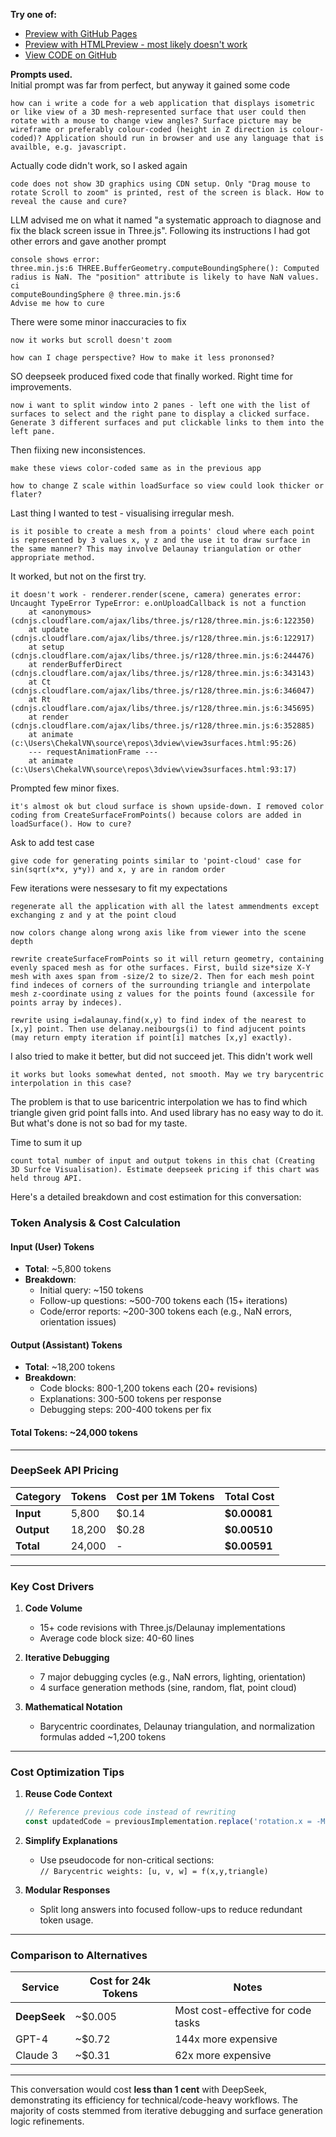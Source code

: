 __Try one of:__  

- [Preview with GitHub Pages](https://vovchek.github.io/3DView/view3surfaces.html)  
- [Preview with HTMLPreview - most likely doesn't work](https://htmlpreview.github.io/?https://github.com/vovchek/3Dview/blob/master/view3surfaces.html)  
- [View CODE on GitHub](view3surfaces.html)  

__Prompts used.__  
Initial prompt was far from perfect, but anyway it gained some code
```
how can i write a code for a web application that displays isometric or like view of a 3D mesh-represented surface that user could then rotate with a mouse to change view angles? Surface picture may be wireframe or preferably colour-coded (height in Z direction is colour-coded)? Application should run in browser and use any language that is availble, e.g. javascript.
```
Actually code didn't work, so I asked again
```
code does not show 3D graphics using CDN setup. Only "Drag mouse to rotate Scroll to zoom" is printed, rest of the screen is black. How to reveal the cause and cure?
```
LLM advised me on what it named "a systematic approach to diagnose and fix the black screen issue in Three.js".
Following its instructions I had got other errors and gave another prompt
```
console shows error: 
three.min.js:6 THREE.BufferGeometry.computeBoundingSphere(): Computed radius is NaN. The "position" attribute is likely to have NaN values. ci
computeBoundingSphere @ three.min.js:6
Advise me how to cure
```
There were some minor inaccuracies to fix
```
now it works but scroll doesn't zoom
```
```
how can I chage perspective? How to make it less prononsed?
```
SO deepseek produced fixed code that finally worked. Right time for improvements.
```
now i want to split window into 2 panes - left one with the list of surfaces to select and the right pane to display a clicked surface. Generate 3 different surfaces and put clickable links to them into the left pane.
```
Then fiixing new inconsistences.
```
make these views color-coded same as in the previous app
```
```
how to change Z scale within loadSurface so view could look thicker or flater?
```
Last thing I wanted to test - visualising irregular mesh.
```
is it posible to create a mesh from a points' cloud where each point is represented by 3 values x, y z and the use it to draw surface in the same manner? This may involve Delaunay triangulation or other appropriate method.
```
It worked, but not on the first try.
```
it doesn't work - renderer.render(scene, camera) generates error:
Uncaught TypeError TypeError: e.onUploadCallback is not a function
    at <anonymous> (cdnjs.cloudflare.com/ajax/libs/three.js/r128/three.min.js:6:122350)
    at update (cdnjs.cloudflare.com/ajax/libs/three.js/r128/three.min.js:6:122917)
    at setup (cdnjs.cloudflare.com/ajax/libs/three.js/r128/three.min.js:6:244476)
    at renderBufferDirect (cdnjs.cloudflare.com/ajax/libs/three.js/r128/three.min.js:6:343143)
    at Ct (cdnjs.cloudflare.com/ajax/libs/three.js/r128/three.min.js:6:346047)
    at Rt (cdnjs.cloudflare.com/ajax/libs/three.js/r128/three.min.js:6:345695)
    at render (cdnjs.cloudflare.com/ajax/libs/three.js/r128/three.min.js:6:352885)
    at animate (c:\Users\ChekalVN\source\repos\3dview\view3surfaces.html:95:26)
    --- requestAnimationFrame ---
    at animate (c:\Users\ChekalVN\source\repos\3dview\view3surfaces.html:93:17)
```
Prompted few minor fixes.
```
it's almost ok but cloud surface is shown upside-down. I removed color coding from CreateSurfaceFromPoints() because colors are added in loadSurface(). How to cure?
```
Ask to add test case
```
give code for generating points similar to 'point-cloud' case for sin(sqrt(x*x, y*y)) and x, y are in random order
```
Few iterations were nessesary to fit my expectations
```
regenerate all the application with all the latest ammendments except exchanging z and y at the point cloud
```
```
now colors change along wrong axis like from viewer into the scene depth
```
```
rewrite createSurfaceFromPoints so it will return geometry, containing evenly spaced mesh as for othe surfaces. First, build size*size X-Y mesh with axes span from -size/2 to size/2. Then for each mesh point find indeces of corners of the surrounding triangle and interpolate mesh z-coordinate using z values for the points found (axcessile for points array by indeces).
```
```
rewrite using i=dalaunay.find(x,y) to find index of the nearest to [x,y] point. Then use delanay.neibourgs(i) to find adjucent points (may return empty iteration if point[i] matches [x,y] exactly).
```
I also tried to make it better, but did not succeed jet. This didn't work well
```
it works but looks somewhat dented, not smooth. May we try barycentric interpolation in this case?
```
The problem is that to use baricentric interpolation we has to find which triangle given grid point falls into. And used library has no easy way to do it.
But what's done is not so bad for my taste.

Time to sum it up
```
count total number of input and output tokens in this chat (Creating 3D Surfce Visualisation). Estimate deepseek pricing if this chart was held throug API.
```
Here's a detailed breakdown and cost estimation for this conversation:

### **Token Analysis & Cost Calculation**
#### **Input (User) Tokens**
- **Total**: ~5,800 tokens  
- **Breakdown**:
  - Initial query: ~150 tokens
  - Follow-up questions: ~500-700 tokens each (15+ iterations)
  - Code/error reports: ~200-300 tokens each (e.g., NaN errors, orientation issues)

#### **Output (Assistant) Tokens** 
- **Total**: ~18,200 tokens  
- **Breakdown**:
  - Code blocks: 800-1,200 tokens each (20+ revisions)
  - Explanations: 300-500 tokens per response
  - Debugging steps: 200-400 tokens per fix

#### **Total Tokens**: ~24,000 tokens  

---

### **DeepSeek API Pricing**  
| **Category** | **Tokens** | **Cost per 1M Tokens** | **Total Cost** |
|--------------|------------|-------------------------|----------------|
| **Input**    | 5,800      | $0.14                   | **$0.00081**   |
| **Output**   | 18,200     | $0.28                   | **$0.00510**   |
| **Total**    | 24,000     | -                       | **$0.00591**   |

---

### **Key Cost Drivers**
1. **Code Volume**  
   - 15+ code revisions with Three.js/Delaunay implementations  
   - Average code block size: 40-60 lines  

2. **Iterative Debugging**  
   - 7 major debugging cycles (e.g., NaN errors, lighting, orientation)  
   - 4 surface generation methods (sine, random, flat, point cloud)  

3. **Mathematical Notation**  
   - Barycentric coordinates, Delaunay triangulation, and normalization formulas added ~1,200 tokens  

---

### **Cost Optimization Tips**
1. **Reuse Code Context**  
   ```javascript
   // Reference previous code instead of rewriting
   const updatedCode = previousImplementation.replace('rotation.x = -Math.PI/2', 'rotation.x = 0');
   ```

2. **Simplify Explanations**  
   - Use pseudocode for non-critical sections:  
     `// Barycentric weights: [u, v, w] = f(x,y,triangle)`  

3. **Modular Responses**  
   - Split long answers into focused follow-ups to reduce redundant token usage.

---

### **Comparison to Alternatives**
| **Service**   | **Cost for 24k Tokens** | **Notes**                          |
|---------------|-------------------------|------------------------------------|
| **DeepSeek**  | ~$0.005                 | Most cost-effective for code tasks |
| GPT-4         | ~$0.72                  | 144x more expensive                |
| Claude 3      | ~$0.31                  | 62x more expensive                 |

---

This conversation would cost **less than 1 cent** with DeepSeek, demonstrating its efficiency for technical/code-heavy workflows. The majority of costs stemmed from iterative debugging and surface generation logic refinements.
